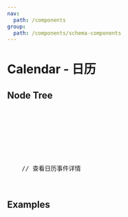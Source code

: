 ```yaml
---
nav:
  path: /components
group:
  path: /components/schema-components
---
```


# Calendar - 日历

## Node Tree

<pre lang="tsx">
<Calendar>
  <Calendar.Toolbar>
    <Calendar.Nav/>
    <Calendar.Title/>
    <Calendar.ViewSelect/>
    <Calendar.Filter/>
  </Calendar.Toolbar>
  <Calendar.Event>
    // 查看日历事件详情
  </Calendar.Event>
</Calendar>
</pre>

## Examples

<code src="./demos/demo1.tsx" />
